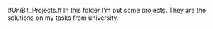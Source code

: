 #UniBit_Projects.#
In this folder I'm put some projects. 
They are the solutions on my tasks from university.


